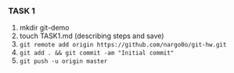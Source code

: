 ### TASK 1
1) mkdir git-demo
2) touch TASK1.md (describing steps and save)
3) `git remote add origin https://github.com/nargo0o/git-hw.git`
4) `git add . && git commit -am "Initial commit"`
5) `git push -u origin master`

